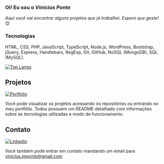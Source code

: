 ### Oi! Eu sou o *Vinícius Ponte*

*Aqui você vai encontrar alguns projetos que já trabalhei. Espero que goste!* 😊

### Tecnologias
HTML, CSS, PHP, JavaScript, TypeScript, Node.js, WordPress, Bootstrap, jQuery, Express, Handlebars, RegExp, Git, GitHub, NoSQL (MongoDB), SQL (MySQL).

[![Top Langs](https://github-readme-stats.vercel.app/api/top-langs/?username=ViniciusMPonte&layout=compact)](https://github.com/ViniciusMPonte)



## Projetos
[![Portfolio](https://img.shields.io/badge/Portf%C3%B3lio-Up-green?style=for-the-badge)](https://viniciusmponte.github.io/portfolio/)


Você pode visualizar os projetos acessando os repositórios ou entrando no meu portfólio. Todos possuem um README detalhado com informações sobre as tecnologias utilizadas e modo de funcionamento.


## Contato

[![Linkedin](https://img.shields.io/badge/LinkedIn-0077B5?style=for-the-badge&logo=linkedin&logoColor=white)](https://www.linkedin.com/in/vin%C3%ADcius-ponte-05731a272/)


Você também pode entrar em contato mandando um email para vinicius.mponte@gmail.com

